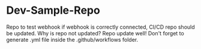# Dev-Sample-Repo

Repo to test webhook
if webhook is correctly connected, CI/CD repo should be updated.
Why is repo not updated?
Repo update well!
Don't forget to generate .yml file inside the .github/workflows folder.
